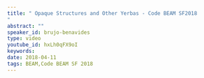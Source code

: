 ```yaml
---
title: " Opaque Structures and Other Yerbas - Code BEAM SF2018
"
abstract: ""
speaker_id: brujo-benavides
type: video
youtube_id: hxLh0qFX9oI
keywords: 
date: 2018-04-11
tags: BEAM,Code BEAM SF 2018
---
```


